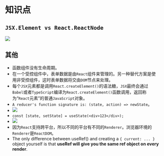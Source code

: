 # 知识点

## `JSX.Element vs React.ReactNode`

![](/skill-blog/img/0108.jpg)

## 其他

- 函数组件没有生命周期。
- 在一个受控组件中，表单数据是由`React`组件来管理的。另一种替代方案是使用非受控组件，这时表单数据将交由`DOM`节点来处理。
- 每个`JSX`元素都是调用`React.createElement()`的语法糖，`JSX`最终会通过`Babel`或者`TypeScript`编译为`React.createElement()`函数调用，返回称为“`React`元素”的普通`JavaScript`对象。
- `A reducer's function signature is: (state, action) => newState`。
- ![](/skill-blog/img/0079.jpeg)
- `const [state, setState] = useState(<div>123</div>);`
- ![](/skill-blog/img/0083.png)
- 因为`React`支持跨平台，所以不同的平台有不同的`Renderer`。浏览器环境的`Renderer`是`ReactDOM`。
- The only difference between useRef() and creating a `{ current: ... }` object yourself is that **useRef will give you the same ref object on every render**.

